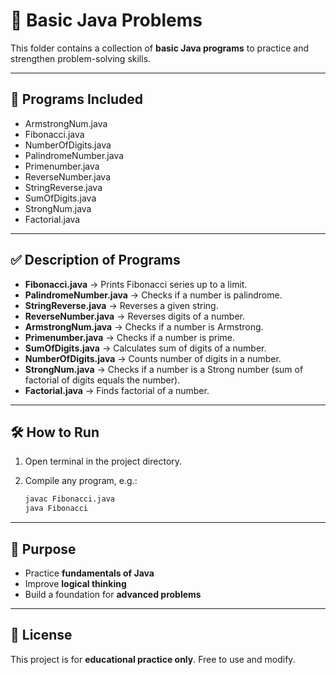 # 📘 Basic Java Problems

This folder contains a collection of **basic Java programs** to practice and strengthen problem-solving skills.

---

## 📂 Programs Included

* ArmstrongNum.java
* Fibonacci.java
* NumberOfDigits.java
* PalindromeNumber.java
* Primenumber.java
* ReverseNumber.java
* StringReverse.java
* SumOfDigits.java
* StrongNum.java
* Factorial.java

---

## ✅ Description of Programs

* **Fibonacci.java** → Prints Fibonacci series up to a limit.
* **PalindromeNumber.java** → Checks if a number is palindrome.
* **StringReverse.java** → Reverses a given string.
* **ReverseNumber.java** → Reverses digits of a number.
* **ArmstrongNum.java** → Checks if a number is Armstrong.
* **Primenumber.java** → Checks if a number is prime.
* **SumOfDigits.java** → Calculates sum of digits of a number.
* **NumberOfDigits.java** → Counts number of digits in a number.
* **StrongNum.java** → Checks if a number is a Strong number (sum of factorial of digits equals the number).
* **Factorial.java** → Finds factorial of a number.

---

## 🛠️ How to Run

1. Open terminal in the project directory.
2. Compile any program, e.g.:

   ```bash
   javac Fibonacci.java
   java Fibonacci
   ```

---

## 🎯 Purpose

* Practice **fundamentals of Java**
* Improve **logical thinking**
* Build a foundation for **advanced problems**

---

## 📜 License

This project is for **educational practice only**. Free to use and modify.
